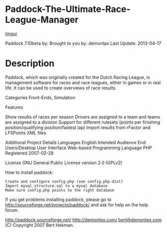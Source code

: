 # Paddock-The-Ultimate-Race-League-Manager

[Imgur](https://i.imgur.com/qt9MbGZ.jpg)

Paddock 7.10beta by: Brought to you by: demontpx Last Update: 2013-04-17
# Description
Paddock, which was originally created for the Dutch Racing League, is management software for races and race leagues, either in games or in real life. It can be used to create overviews of race results.

Categories Front-Ends, Simulation

Features

Show results of races per season
Drivers are assigned to a team and teams are assigned to a division
Support for different rulesets (points per finishing position/qualifying position/fastest lap)
Import results from rFactor and LFSPoints XML files

Additional Project Details Languages English Intended Audience End Users/Desktop User Interface Web-based Programming Language PHP Registered 2007-02-28

License GNU General Public License version 2.0 (GPLv2)

How to install paddock:

    Create and configure config.php (see config.php.dist)
    Import mysql_structure.sql to a mysql database
    Make sure config.php points to the right database

If you get problems installing paddock, please go to http://sourceforge.net/projects/paddock/ and ask for help on the help forum.

http://paddock.sourceforge.net/ http://demontpx.com/ bert@demontpx.com (C) Copyright 2007 Bert Hekman.
